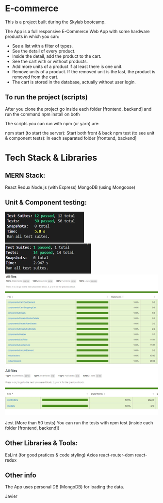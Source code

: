 # E-commerce

This is a project built during the Skylab bootcamp.

The App is a full responsive E-Commerce Web App with some hardware products in which you can:

- See a list with a filter of types.
- See the detail of every product.
- Inside the detail, add the product to the cart.
- See the cart with or without products.
- Add more units of a product if at least there is one unit.
- Remove units of a product. If the removed unit is the last, the product is removed from the cart.
- The cart is stored in the database, actually without user login.

## To run the project (scripts)

After you clone the project go inside each folder [frontend, backend] and run the command npm install on both

The scripts you can run with npm (or yarn) are:

npm start (to start the server): Start both front & back
npm test (to see unit & component tests): In each separated folder [frontend, backend]

# Tech Stack & Libraries

## MERN Stack:

React
Redux
Node.js (with Express)
MongoDB (using Mongoose)

## Unit & Component testing:

![Frontend tests](/frontend/public/frontend-tests.jpg) ![Backend tests](/frontend/public/backend-tests.jpg)
![Frontend coverage](/frontend/public/frontend-coverage.jpg) ![Backend coverage](/frontend/public/backend-coverage.jpg)

Jest (More than 50 tests)
You can run the tests with npm test (inside each folder [frontend, backend])

## Other Libraries & Tools:

EsLint (for good pratices & code styling)
Axios
react-router-dom
react-redux

## Other info
The App uses personal DB (MongoDB) for loading the data.

Javier